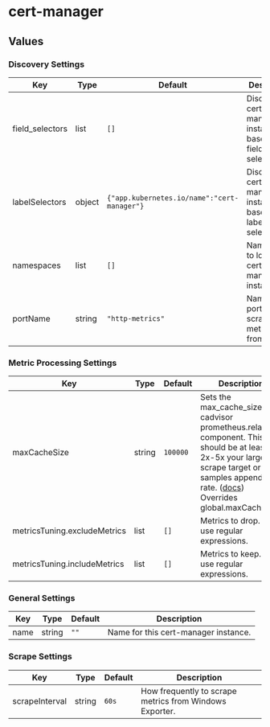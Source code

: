 # cert-manager

## Values

### Discovery Settings

| Key | Type | Default | Description |
|-----|------|---------|-------------|
| field_selectors | list | `[]` | Discover cert-manager instances based on field selectors. |
| labelSelectors | object | `{"app.kubernetes.io/name":"cert-manager"}` | Discover cert-manager instances based on label selectors. |
| namespaces | list | `[]` | Namespaces to look for cert-manager instances. |
| portName | string | `"http-metrics"` | Name of the port to scrape metrics from. |

### Metric Processing Settings

| Key | Type | Default | Description |
|-----|------|---------|-------------|
| maxCacheSize | string | `100000` | Sets the max_cache_size for cadvisor prometheus.relabel component. This should be at least 2x-5x your largest scrape target or samples appended rate. ([docs](https://grafana.com/docs/alloy/latest/reference/components/prometheus.relabel/#arguments)) Overrides global.maxCacheSize |
| metricsTuning.excludeMetrics | list | `[]` | Metrics to drop. Can use regular expressions. |
| metricsTuning.includeMetrics | list | `[]` | Metrics to keep. Can use regular expressions. |

### General Settings

| Key | Type | Default | Description |
|-----|------|---------|-------------|
| name | string | `""` | Name for this cert-manager instance. |

### Scrape Settings

| Key | Type | Default | Description |
|-----|------|---------|-------------|
| scrapeInterval | string | `60s` | How frequently to scrape metrics from Windows Exporter. |
